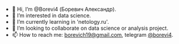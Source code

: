 - 👋 Hi, I’m @Borevi4 (Боревич Александр).
- 👀 I’m interested in data science.
- 🌱 I’m currently learning in 'netology.ru'.
- 💞️ I’m looking to collaborate on data science or analysis project.
- 📫 How to reach me: borevich19@gmail.com, telegram [@borevi4](https://t.me/borevi4).

<!---
Borevi4/Borevi4 is a ✨ special ✨ repository because its `README.md` (this file) appears on your GitHub profile.
You can click the Preview link to take a look at your changes.
--->
